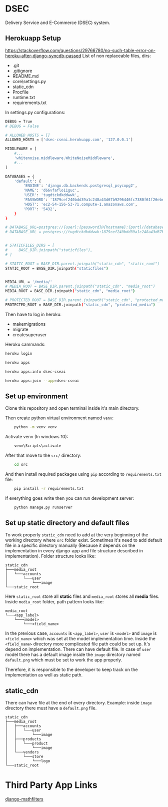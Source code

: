 # DSEC

Delivery Service and E-Commerce (DSEC) system.

## Herokuapp Setup
https://stackoverflow.com/questions/29766780/no-such-table-error-on-heroku-after-django-syncdb-passed
List of non replaceable files, dirs:
-   .git
-   .gitignore
-   README.md
-   core\settings.py
-   static_cdn
-   Procfile
-   runtime.txt
-   requirements.txt


In settings.py configurations:
```bash
DEBUG = True
# DEBUG = False

# ALLOWED_HOSTS = []
ALLOWED_HOSTS = ['dsec-cseai.herokuapp.com', '127.0.0.1']

MIDDLEWARE = [
    #...
    'whitenoise.middleware.WhiteNoiseMiddleware',
    #...
]

DATABASES = {
    'default': {
        'ENGINE': 'django.db.backends.postgresql_psycopg2',
        'NAME': 'd66vfaflo11guc',
        'USER': 'tugdtckdkddwwk',
        'PASSWORD': '1879cef240bdd39a1c248a43d67b9296446fc7380f61f26ebec6b5ee2f561bcc',
        'HOST': 'ec2-54-156-53-71.compute-1.amazonaws.com',
        'PORT': '5432',
    }
}

# DATABASE_URL=postgres://{user}:{password}@{hostname}:{port}/{database-name}
# DATABASE_URL = postgres://tugdtckdkddwwk:1879cef240bdd39a1c248a43d67b9296446fc7380f61f26ebec6b5ee2f561bcc@ec2-54-156-53-71.compute-1.amazonaws.com:5432/d66vfaflo11guc


# STATICFILES_DIRS = [
#     BASE_DIR.joinpath("staticfiles"),
# ]

# STATIC_ROOT = BASE_DIR.parent.joinpath("static_cdn", "static_root")
STATIC_ROOT = BASE_DIR.joinpath("staticfiles")


MEDIA_URL = '/media/'
# MEDIA_ROOT = BASE_DIR.parent.joinpath("static_cdn", "media_root")
MEDIA_ROOT = BASE_DIR.joinpath("static_cdn", "media_root")

# PROTECTED_ROOT = BASE_DIR.parent.joinpath("static_cdn", "protected_media")
PROTECTED_ROOT = BASE_DIR.joinpath("static_cdn", "protected_media")
```

Then have to log in heroku:
-   makemigrations
-   migrate
-   createsuperuser

Heroku cammands:
```bash
heroku login

heroku apps

heroku apps:info dsec-cseai

heroku apps:join --app=dsec-cseai
```

## Set up environment
Clone this repository and open terminal inside it's main directory.

Then create python virtual environment named `venv`:
```bash
    python -m venv venv
```
Activate venv (In windows 10):
```bash
    venv\Scripts\activate
```

After that move to the `src/` directory:
```bash
    cd src
```

And then install required packages using `pip` according to `requirements.txt` file:
```bash
    pip install -r requirements.txt
```

If everything goes write then you can run development server:
```bash
    python manage.py runserver
```

## Set up static directory and default files
To work properly `static_cdn` need to add at the very beginning of the working directory where `src` folder exist.
Sometimes it's need to add default file in a specific directory manually (Because it depends on the implementation in every django-app and file structure described in implementation).
Folder structure looks like:
```
static_cdn
├───media_root
│   └───accounts
│       └───user
│           └───image
└───static_root
```
Here `static_root` store all **static** files and `media_root` stores all **media** files.
Inside `media_root` folder, path pattern looks like:
```
media_root
└───<app_label>
    └───<model>
        └───<field_name>
```
In the previous case, `accounts` is `<app_label>`, `user` is `<model>` and `image` is `<field_name>` which was set at the model implementation time.
Inside the `<field_name>` directory more complicated file path could be set up. It's depend on implementation. There can have default file. In case of `user` model there has a default image inside the `image` directory named `default.png` which must be set to work the app properly.

Therefore, it is responsible to the developer to keep track on the implementation as well as static path.

## static_cdn
There can have file at the end of every directory.
Example: inside `image` directory there must have a `default.png` file.
```
static_cdn
├───media_root
│   ├───accounts
│   │   └───user
│   │       └───image
│   ├───products
│   │   └───product
│   │       └───image
│   └───vendors
│       └───store
│           └───logo
└───static_root
```

# Third Party App Links
[django-mathfilters](https://pypi.org/project/django-mathfilters/)